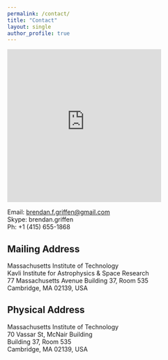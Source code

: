 ```yaml
---
permalink: /contact/
title: "Contact"
layout: single
author_profile: true
---
```


<iframe src="https://www.google.com/maps/embed?pb=!1m16!1m12!1m3!1d19469.986972300423!2d-71.09599218935234!3d42.359041801408296!2m3!1f0!2f0!3f0!3m2!1i1024!2i768!4f13.1!2m1!1skavli+institute!5e0!3m2!1sen!2sus!4v1442421339588" height="350" frameborder="0" style="width: 70%; border:0" allowfullscreen></iframe>

Email: [brendan.f.griffen@gmail.com](mailto:brendan.f.griffen@gmail.com)  
Skype: brendan.griffen  
Ph: +1 (415) 655-1868

## Mailing Address
Massachusetts Institute of Technology  
Kavli Institute for Astrophysics & Space Research  
77 Massachusetts Avenue 
Building 37, Room 535   
Cambridge, MA 02139, USA  

## Physical Address
Massachusetts Institute of Technology  
70 Vassar St, McNair Building  
Building 37, Room 535  
Cambridge, MA 02139, USA  


